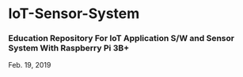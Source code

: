 # IoT-Sensor-System
<h3>Education Repository For IoT Application S/W and Sensor System With Raspberry Pi 3B+</h3>

Feb. 19, 2019
